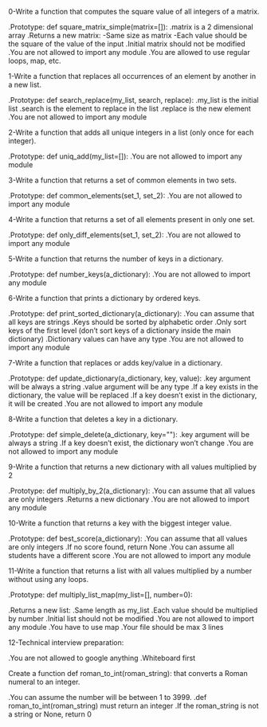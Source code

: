 0-Write a function that computes the square value of all integers of a matrix.

.Prototype: def square_matrix_simple(matrix=[]):
.matrix is a 2 dimensional array
.Returns a new matrix:
   -Same size as matrix
   -Each value should be the square of the value of the input
 .Initial matrix should not be modified
.You are not allowed to import any module
.You are allowed to use regular loops, map, etc.

1-Write a function that replaces all occurrences of an element by another in a new list.

.Prototype: def search_replace(my_list, search, replace):
.my_list is the initial list
.search is the element to replace in the list
.replace is the new element
.You are not allowed to import any module

2-Write a function that adds all unique integers in a list (only once for each integer).

.Prototype: def uniq_add(my_list=[]):
.You are not allowed to import any module

3-Write a function that returns a set of common elements in two sets.

.Prototype: def common_elements(set_1, set_2):
.You are not allowed to import any module

4-Write a function that returns a set of all elements present in only one set.

.Prototype: def only_diff_elements(set_1, set_2):
.You are not allowed to import any module

5-Write a function that returns the number of keys in a dictionary.

.Prototype: def number_keys(a_dictionary):
.You are not allowed to import any module

6-Write a function that prints a dictionary by ordered keys.

.Prototype: def print_sorted_dictionary(a_dictionary):
.You can assume that all keys are strings
.Keys should be sorted by alphabetic order
.Only sort keys of the first level (don’t sort keys of a dictionary inside the main dictionary)
.Dictionary values can have any type
.You are not allowed to import any module

7-Write a function that replaces or adds key/value in a dictionary.

.Prototype: def update_dictionary(a_dictionary, key, value):
.key argument will be always a string
.value argument will be any type
.If a key exists in the dictionary, the value will be replaced
.If a key doesn’t exist in the dictionary, it will be created
.You are not allowed to import any module

8-Write a function that deletes a key in a dictionary.

.Prototype: def simple_delete(a_dictionary, key=""):
.key argument will be always a string
.If a key doesn’t exist, the dictionary won’t change
.You are not allowed to import any module

9-Write a function that returns a new dictionary with all values multiplied by 2

.Prototype: def multiply_by_2(a_dictionary):
.You can assume that all values are only integers
.Returns a new dictionary
.You are not allowed to import any module

10-Write a function that returns a key with the biggest integer value.

.Prototype: def best_score(a_dictionary):
.You can assume that all values are only integers
.If no score found, return None
.You can assume all students have a different score
.You are not allowed to import any module

11-Write a function that returns a list with all values multiplied by a number without using any loops.

.Prototype: def multiply_list_map(my_list=[], number=0):

.Returns a new list:
.Same length as my_list
.Each value should be multiplied by number
.Initial list should not be modified
.You are not allowed to import any module
.You have to use map
.Your file should be max 3 lines

12-Technical interview preparation:

.You are not allowed to google anything
.Whiteboard first

Create a function def roman_to_int(roman_string): that converts a Roman numeral to an integer.

.You can assume the number will be between 1 to 3999.
.def roman_to_int(roman_string) must return an integer
.If the roman_string is not a string or None, return 0
